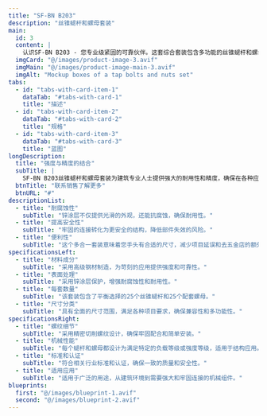 ```yaml
---
title: "SF-BN B203"
description: "丝锥螁杆和螺母套装"
main:
  id: 3
  content: |
    认识SF-BN B203 - 您专业级紧固的可靠伙伴。这套综合套装包含多功能的丝锥螁杆和螺母选择，精心制作，为您的建筑和组装项目提供最强的固定力。
  imgCard: "@/images/product-image-3.avif"
  imgMain: "@/images/product-image-main-3.avif"
  imgAlt: "Mockup boxes of a tap bolts and nuts set"
tabs:
  - id: "tabs-with-card-item-1"
    dataTab: "#tabs-with-card-1"
    title: "描述"
  - id: "tabs-with-card-item-2"
    dataTab: "#tabs-with-card-2"
    title: "规格"
  - id: "tabs-with-card-item-3"
    dataTab: "#tabs-with-card-3"
    title: "蓝图"
longDescription:
  title: "强度与精度的结合"
  subTitle: |
    SF-BN B203丝锥螁杆和螺母套装为建筑专业人士提供强大的耐用性和精度，确保在各种应用中的可靠性能，从房屋框架到机械组装。
  btnTitle: "联系销售了解更多"
  btnURL: "#"
descriptionList:
  - title: "耐腐蚀性"
    subTitle: "锌涂层不仅提供光滑的外观，还能抗腐蚀，确保耐用性。"
  - title: "提高安全性"
    subTitle: "牢固的连接转化为更安全的结构，降低部件失效的风险。"
  - title: "便利性"
    subTitle: "这个多合一套装意味着您手头有合适的尺寸，减少项目延误和去五金店的额外行程。"
specificationsLeft:
  - title: "材料成分"
    subTitle: "采用高级钢材制造，为苛刻的应用提供强度和可靠性。"
  - title: "表面处理"
    subTitle: "采用锌涂层保护，增强耐腐蚀性和耐用性。"
  - title: "每套数量"
    subTitle: "该套装包含了平衡选择的25个丝锥螁杆和25个配套螺母。"
  - title: "尺寸分类"
    subTitle: "具有全面的尺寸范围，满足各种项目要求，确保兼容性和多功能性。"
specificationsRight:
  - title: "螺纹细节"
    subTitle: "采用精密切削螺纹设计，确保牢固配合和简单安装。"
  - title: "机械性能"
    subTitle: "每个螁杆和螺母都设计为满足特定的负载等级或强度等级，适用于结构应用。"
  - title: "标准和认证"
    subTitle: "符合相关行业标准和认证，确保一致的质量和安全性。"
  - title: "适用应用"
    subTitle: "适用于广泛的用途，从建筑环境到需要强大和牢固连接的机械组件。"
blueprints:
  first: "@/images/blueprint-1.avif"
  second: "@/images/blueprint-2.avif"  
---
```

